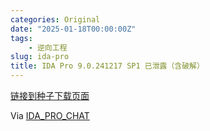 ```yaml
---
categories: Original
date: "2025-01-18T00:00:00Z"
tags:
    - 逆向工程
slug: ida-pro
title: IDA Pro 9.0.241217 SP1 已泄露（含破解）
---
```


[链接到种子下载页面](https://web.archive.org/web/20250115023908/https://kaede.jp.net/fkhexrays/)

<!--
或者直接使用此[磁力链接](magnet:?xt=urn:btih:96db6c6bf7648a647cbac67ab07c5d0926ff66ca&dn=ida90sp1&tr=udp%3A%2F%2Ftracker.opentrackr.org%3A1337%2Fannounce&tr=udp%3A%2F%2Fexplodie.org%3A6969%2Fannounce&tr=udp%3A%2F%2Fretracker.hotplug.ru%3A2710%2Fannounce&tr=https%3A%2F%2Ftrackers.mlsub.net%3A443%2Fannounce&tr=udp%3A%2F%2Fevan.im%3A6969%2Fannounce&tr=http%3A%2F%2Ftracker.renfei.net%3A8080%2Fannounce&tr=http%3A%2F%2Fipv4.rer.lol%3A2710%2Fannounce&tr=https%3A%2F%2Ftracker.lilithraws.org%3A443%2Fannounce)。
-->

Via [IDA_PRO_CHAT](https://t.me/ida_pro_chat)
